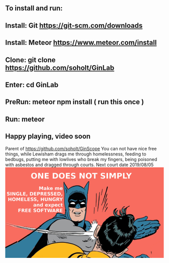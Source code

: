 To install and run:
-
Install: Git https://git-scm.com/downloads
-
Install: Meteor https://www.meteor.com/install
-
Clone: git clone https://github.com/soholt/GinLab
-
Enter: cd GinLab
-
PreRun: meteor npm install ( run this once )
-
Run: meteor
-
Happy playing, video soon
-
Parent of https://github.com/soholt/GinScope
You can not have nice free things, while Lewisham drags me through homelessness, feeding to bedbugs, putting me with lowlives who break my fingers, being poisoned with asbestos and dragged through courts. Next court date 2019/08/05
![license](https://github.com/soholt/GinLab/blob/master/Batman-Slap.jpg)
